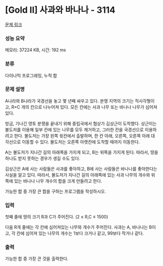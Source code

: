 # [Gold II] 사과와 바나나 - 3114 

[문제 링크](https://www.acmicpc.net/problem/3114) 

### 성능 요약

메모리: 37224 KB, 시간: 192 ms

### 분류

다이나믹 프로그래밍, 누적 합

### 문제 설명

<p>A나라와 B나라가 국경선을 놓고 몇 년째 싸우고 있다. 분쟁 지역의 크기는 직사각형이고, R×C 개의 칸으로 나누어져 있다. 모든 칸에는 사과 나무 또는 바나나 나무가 심어져 있다.</p>

<p>방금, 기나긴 영토 분쟁을 끝내기 위해 중립국에서 협상가 김상근이 도착했다. 상근이는 불도저를 이용해 일부 칸에 있는 나무를 모두 제거하고, 그러한 칸을 국경선으로 이용하려고 한다. 불도저는 가장 왼쪽 윗칸에서 출발하며, 한 칸 아래, 오른쪽, 오른쪽 아래 대각선으로 이동할 수 있다. 불도저는 오른쪽 아랫칸에 도착할 때까지 이동한다.</p>

<p>A는 불도저가 지나간 길의 아래쪽을 가지게 되고, B는 위쪽을 가지게 된다. 따라서, 땅을 하나도 받지 못하는 경우가 생길 수도 있다.</p>

<p>김상근은 A에 사는 사람들은 사과를 좋아하고, B에 사는 사람들은 바나나를 좋아한다는 사실을 알고 있다. 따라서, 불도저가 지나간 길의 아래쪽에 있는 사과 나무의 개수와 위쪽에 있는 바나나 나무 개수의 합을 크게 만들려고 한다.</p>

<p>가능한 합 중 가장 큰 합을 구하는 프로그램을 작성하시오. </p>

### 입력 

 <p>첫째 줄에 땅의 크기 R과 C가 주어진다. (2 ≤ R,C ≤ 1500)</p>

<p>다음 R개 줄에는 각 칸에 심어져있는 나무와 개수가 주어진다. 사과는 A, 바나나는 B이고, 각 칸에 심어져 있는 나무의 개수는 1보다 크거나 같고, 99보다 작거나 같다.</p>

### 출력 

 <p>가능한 합 중 가장 큰 것을 출력한다. </p>

